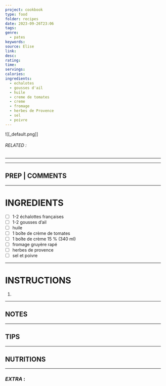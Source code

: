 ```yaml
---
project: cookbook
type: food
folder: recipes
date: 2023-09-26T23:06
tags: 
genre:
  - pates
keywords: 
source: Elise
link: 
desc: 
rating: 
time: 
servings: 
calories: 
ingredients:
  - echalotes
  - gousses d'ail
  - huile
  - creme de tomates
  - creme
  - fromage
  - herbes de Provence
  - sel
  - poivre
---
```



![[_default.png]]
###### *RELATED* : 
---


---
## PREP | COMMENTS



---
# INGREDIENTS

- [ ] 1-2 échalottes françaises
- [ ] 1-2 gousses d’ail
- [ ] huile
- [ ] 1 boîte de crème de tomates
- [ ] 1 boîte de crème 15 % (340 ml) 
- [ ] fromage gruyère rapé
- [ ] herbes de provence
- [ ] sel et poivre

---
# INSTRUCTIONS

1. 

---
## NOTES



---
## TIPS



---
## NUTRITIONS



---
### *EXTRA* :



